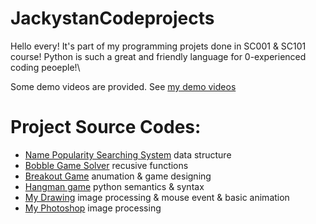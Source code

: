 # JackystanCodeprojects
Hello every! It's part of my programming projets done in SC001 & SC101 course! Python is such a great and friendly language for 0-experienced coding peoeple!\

Some demo videos are provided. See [my demo videos](https://drive.google.com/drive/folders/1BAxrj_xhxcW2feauzr88uyYn2QGzbFM2)

# Project Source Codes:
* [Name Popularity Searching System](https://github.com/maokun2022/JackystanCodeprojects/tree/main/JackystanCodeprojects/baby_name_searching)
     data structure
* [Bobble Game Solver](https://github.com/maokun2022/JackystanCodeprojects/tree/main/JackystanCodeprojects/bobble_game_solver)
     recusive functions
* [Breakout Game](https://github.com/maokun2022/JackystanCodeprojects/tree/main/JackystanCodeprojects/break_out_game)
     anumation & game designing
* [Hangman game](https://github.com/maokun2022/JackystanCodeprojects/tree/main/JackystanCodeprojects/hang_man)
     python semantics & syntax
* [My Drawing](https://github.com/maokun2022/JackystanCodeprojects/tree/main/JackystanCodeprojects/my_drawing)
     image processing & mouse event & basic animation 
* [My Photoshop](https://github.com/maokun2022/JackystanCodeprojects/tree/main/JackystanCodeprojects/my_photoshop)
     image processing
